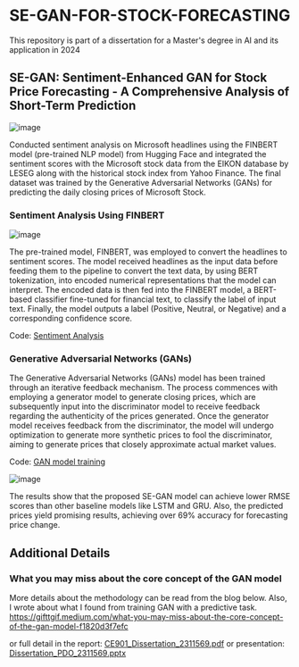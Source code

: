 # SE-GAN-FOR-STOCK-FORECASTING
This repository is part of a dissertation for a Master's degree in AI and its application in 2024

## SE-GAN: Sentiment-Enhanced GAN for Stock Price Forecasting - A Comprehensive Analysis of Short-Term Prediction

![image](https://github.com/user-attachments/assets/f580fe0a-8418-412c-9064-cba8db7b4f36)

Conducted sentiment analysis on Microsoft headlines using the FINBERT model (pre-trained NLP model) from Hugging Face and integrated the sentiment scores with the Microsoft stock data from the EIKON database by LESEG along with the historical stock index from Yahoo Finance. The final dataset was trained by the Generative Adversarial Networks (GANs) for predicting the daily closing prices of Microsoft Stock.

### Sentiment Analysis Using FINBERT

![image](https://github.com/user-attachments/assets/940bfc9f-bac2-4a97-b33e-5036e57493b7) 

The pre-trained model, FINBERT, was employed to convert the headlines to sentiment scores. The model received headlines as the input data before feeding them to the pipeline to convert the text data, by using BERT tokenization, into encoded numerical representations that the model can interpret. The encoded data is then fed into the FINBERT model, a BERT-based classifier fine-tuned for financial text, to classify the label of input text. Finally, the model outputs a label (Positive, Neutral, or Negative) and a corresponding confidence score. 

Code: [Sentiment Analysis](https://github.com/phrugsa-limbunlom/SE-GAN-FOR-STOCK-FORECASTING/blob/main/sentiment-analysis/sentiment_analysis.py) 

### Generative Adversarial Networks (GANs)

The Generative Adversarial Networks (GANs) model has been trained through an iterative feedback mechanism. The process commences with employing a generator model to generate closing prices, which are subsequently input into the discriminator model to receive feedback regarding the authenticity of the prices generated. Once the generator model receives feedback from the discriminator, the model will undergo optimization to generate more synthetic prices to fool the discriminator, aiming to generate prices that closely approximate actual market values.

Code: [GAN model training](https://github.com/phrugsa-limbunlom/SE-GAN-FOR-STOCK-FORECASTING/tree/main/model/GAN)

![image](https://github.com/user-attachments/assets/ba4b8ddc-2bb5-44e2-bce2-a93915606237)

The results show that the proposed SE-GAN model can achieve lower RMSE scores than other baseline models like LSTM and GRU. Also, the predicted prices yield promising results, achieving over 69% accuracy for forecasting price change.

## Additional Details

### What you may miss about the core concept of the GAN model
More details about the methodology can be read from the blog below. Also, I wrote about what I found from training GAN with a predictive task.
https://gifttgif.medium.com/what-you-may-miss-about-the-core-concept-of-the-gan-model-f1820d3f7efc

or full detail in the report: [CE901_Dissertation_2311569.pdf](https://github.com/phrugsa-limbunlom/SE-GAN-FOR-STOCK-FORECASTING/blob/main/CE901_Dissertation_2311569.pdf) or presentation: [Dissertation_PDO_2311569.pptx](https://github.com/phrugsa-limbunlom/SE-GAN-FOR-STOCK-FORECASTING/blob/main/Dissertation_PDO_2311569.pptx)
